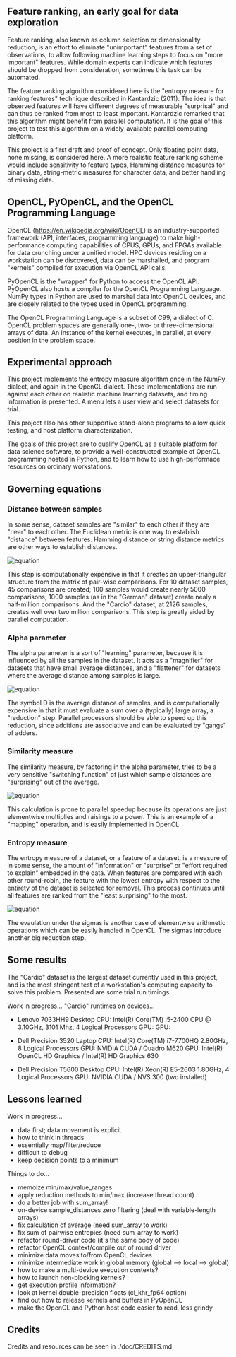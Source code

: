
## Feature ranking, an early goal for data exploration

Feature ranking, also known as column selection or dimensionality reduction,
is an effort to eliminate "unimportant" features from a set of observations, to 
allow following machine learning steps to focus on "more important" features. 
While domain experts can indicate which features should be dropped from 
consideration, sometimes this task can be automated.

The feature ranking algorithm considered here is the "entropy measure 
for ranking features" technique described in Kantardzic (2011). The idea is that 
observed features will have different degrees of measurable "surprisal" and can 
thus be ranked from most to least important. Kantardzic remarked that this 
algorithm might benefit from parallel computation. It is the goal of this project 
to test this algorithm on a widely-available parallel computing platform.

This project is a first draft and proof of concept. Only floating point data, 
none missing, is considered here. A more realistic feature ranking scheme would 
include sensitivity to feature types, Hamming distance measures for binary data, 
string-metric measures for character data, and better handling of missing data.

## OpenCL, PyOpenCL, and the OpenCL Programming Language

OpenCL (https://en.wikipedia.org/wiki/OpenCL) is an industry-supported 
framework (API, interfaces, programming language) to make high-performance 
computing capabilities of CPUS, GPUs, and FPGAs available for data crunching 
under a unified model. HPC devices residing on a workstation can be discovered, 
data can be marshalled, and program "kernels" compiled for execution via OpenCL 
API calls.

PyOpenCL is the "wrapper" for Python to access the OpenCL API. PyOpenCL also 
hosts a compiler for the OpenCL Programming Language. NumPy types in Python 
are used to marshal data into OpenCL devices, and are closely related to the 
types used in OpenCL programming.

The OpenCL Programming Language is a subset of C99, a dialect of C. OpenCL 
problem spaces are generally one-, two- or three-dimensional arrays of data. An 
instance of the kernel executes, in parallel, at every position in the problem 
space.

## Experimental approach

This project implements the entropy measure algorithm once in the NumPy dialect, 
and again in the OpenCL dialect. These implementations are run against each other 
on realistic machine learning datasets, and timing information is presented. A
menu lets a user view and select datasets for trial.

This project also has other supportive stand-alone programs to allow quick
testing, and host platform characterization.

The goals of this project are to qualify OpenCL as a suitable platform for data 
science software, to provide a well-constructed example of OpenCL programming 
hosted in Python, and to learn how to use high-performace resources on ordinary 
workstations.

## Governing equations

### Distance between samples

In some sense, dataset samples are "similar" to each other if they are "near" to
each other. The Euclidean metric is one way to establish "distance" between features.
Hamming distance or string distance metrics are other ways to establish distances.

![equation](https://latex.codecogs.com/svg.image?D_i_j&space;=&space;\left&space;[&space;\sum_{k=1}^{n}&space;((x_i_k&space;-&space;x_j_k)&space;/&space;(max_k&space;-&space;min_k))^{2}&space;\right&space;]^{1/2})

This step is computationally expensive in that it creates an upper-triangular 
structure from the matrix of pair-wise comparisons. For 10 dataset samples, 
45 comparisons are created; 100 samples would create nearly 5000 comparisons; 
1000 samples (as in the "German" dataset) create nealy a half-million comparisons.
And the "Cardio" dataset, at 2126 samples, creates well over two million 
comparisons. This step is greatly aided by parallel computation.

### Alpha parameter

The alpha parameter is a sort of "learning" parameter, because it is influenced 
by all the samples in the dataset. It acts as a "magnifier" for datasets that 
have small average distances, and a "flattener" for datasets where the average 
distance among samples is large. 

![equation](https://latex.codecogs.com/svg.image?\alpha&space;=&space;-(ln&space;0.5)&space;/&space;D&space;)

The symbol D is the average distance of samples, and is computationally expensive
in that it must evaluate a sum over a (typically) large array, a "reduction" step. 
Parallel processors should be able to speed up this reduction, since additions are 
associative and can be evaluated by "gangs" of adders.

### Similarity measure

The similarity measure, by factoring in the alpha parameter, tries to be a very
sensitive "switching function" of just which sample distances are "surprising"
out of the average. 

![equation](https://latex.codecogs.com/svg.image?S_i_j&space;=&space;e^{-\alpha&space;D_i_j})

This calculation is prone to parallel speedup because its operations are just
elementwise multiplies and raisings to a power. This is an example of a "mapping"
operation, and is easily implemented in OpenCL.

### Entropy measure

The entropy measure of a dataset, or a feature of a dataset, is a measure of,
in some sense, the amount of "information" or "surprise" or "effort required to
explain" embedded in the data. When features are compared with each other 
round-robin, the feature with the lowest entropy with respect to the entirety of
the dataset is selected for removal. This process continues until all features 
are ranked from the "least surprising" to the most.

![equation](https://latex.codecogs.com/svg.image?E&space;=&space;-\sum_{i=1}^{N-1}&space;\sum_{j=i&plus;1}^{N}(S_i_j&space;*&space;log(S_i_j)&space;&plus;&space;(1-S_i_j)&space;*&space;log(1-S_i_j)))

The evaulation under the sigmas is another case of elementwise arithmetic
operations which can be easily handled in OpenCL. The sigmas introduce another 
big reduction step.

## Some results

The "Cardio" dataset is the largest dataset currently used in this project, and
is the most stringent test of a workstation's computing capacity to solve this 
problem. Presented are some trial run timings.

Work in progress... "Cardio" runtimes on devices...

- Lenovo 7033HH9 Desktop
    CPU: Intel(R) Core(TM) i5-2400 CPU @ 3.10GHz, 3101 Mhz, 4 Logical Processors
    GPU:
    GPU:

- Dell Precision 3520 Laptop
    CPU: Intel(R) Core(TM) i7-7700HQ 2.80GHz, 8 Logical Processors
    GPU: NVIDIA CUDA / Quadro M620
    GPU: Intel(R) OpenCL HD Graphics / Intel(R) HD Graphics 630

- Dell Precision T5600 Desktop
    CPU: Intel(R) Xeon(R) E5-2603 1.80GHz, 4 Logical Processors
    GPU: NVIDIA CUDA / NVS 300 (two installed)


## Lessons learned

Work in progress...

- data first; data movement is explicit
- how to think in threads
- essentially map/filter/reduce
- difficult to debug
- keep decision points to a minimum

Things to do...

- memoize min/max/value_ranges
- apply reduction methods to min/max (increase thread count)
- do a better job with sum_array!
- on-device sample_distances zero filtering (deal with variable-length arrays)
- fix calculation of average (need sum_array to work)
- fix sum of pairwise entropies (need sum_array to work)
- refactor round-driver code (it's the same body of code)
- refactor OpenCL context/compile out of round driver
- minimize data moves to/from OpenCL devices
- minimize intermediate work in global memory (global --> local --> global)
- how to make a multi-device execution contexts?
- how to launch non-blocking kernels?
- get execution profile information?
- look at kernel double-precision floats (cl_khr_fp64 option)
- find out how to release kernels and buffers in PyOpenCL
- make the OpenCL and Python host code easier to read, less grindy

## Credits

Credits and resources can be seen in ./doc/CREDITS.md
